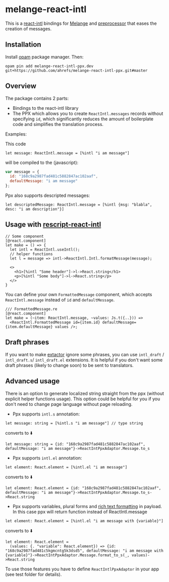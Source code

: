 # melange-react-intl

This is a [react-intl](https://formatjs.io/docs/react-intl/) bindings for [Melange](https://melange.re/) and [preprocessor](https://ocaml.org/docs/metaprogramming) that eases the creation of messages.

## Installation
Install [opam](https://opam.ocaml.org/) package manager.
Then:

```shell
opam pin add melange-react-intl-ppx.dev git+https://github.com/ahrefs/melange-react-intl-ppx.git#master
```

## Overview

The package contains 2 parts:
- Bindings to the react-intl library
- The PPX which allows you to create `ReactIntl.messages` records without specifying `id`, which significantly reduces the amount of boilerplate code and simplifies the translation process.

Examples:

This code
```reason
let message: ReactIntl.message = [%intl "i am message"]
```

will be compiled to the (javascript):
```javascript
var message = {
  id: "168c9a2987fad481c5882847ac102aaf",
  defaultMessage: "i am message"
};
```

Ppx also supports descripted messages:

```reason
let descriptedMessage: ReactIntl.message = [%intl {msg: "blabla", desc: "i am description"}]
```

## Usage with [rescript-react-intl](https://github.com/cca-io/rescript-react-intl)

```reason
// Some component
[@react.component]
let make = () => {
  let intl = ReactIntl.useIntl();
  // helper functions
  let l = message => intl->ReactIntl.Intl.formatMessage(message);

  <>
    <h1>[%intl "Some header"]->l->React.string</h1>
    <p>[%intl "Some body"]->l->React.string</p>
  </>
}
```


You can define your own `FormattedMessage` component, which accepts `ReactIntl.message` instead of `id` and `defaultMessage`.

```reason
/// FormattedMessage.re
[@react.component]
let make = (~item: ReactIntl.message, ~values: Js.t({..})) =>
  <ReactIntl.FormattedMessage id={item.id} defaultMessage={item.defaultMessage} values />;
```

## Draft phrases

If you want to make [extactor](https://github.com/cca-io/rescript-react-intl-extractor) ignore some phrases, you can use `intl_draft` / `intl_draft.s`/ `intl_draft.el` extensions.
It is helpful if you don't want some draft phrases (likely to change soon) to be sent to translators.

## Advanced usage

There is an option to generate localized string straight from the ppx (without explicit helper functions usage).
This option could be helpful for you if you don't need to change page language without page reloading.

- Ppx supports `intl.s` annotation:
```reason
let message: string = [%intl.s "i am message"] // type string
```
converts to ⬇️
```reason
let message: string = {id: "168c9a2987fad481c5882847ac102aaf", defaultMessage: "i am message"}->ReactIntPpxAdaptor.Message.to_s
```
- Ppx supports `intl.el` annotation:
```reason
let element: React.element = [%intl.el "i am message"]
```
converts to ⬇️
```reason
let element: React.element = {id: "168c9a2987fad481c5882847ac102aaf", defaultMessage: "i am message"}->ReactIntPpxAdaptor.Message.to_s->React.string
```

- Ppx supports variables, plural forms and [rich text formatting](https://formatjs.io/docs/react-intl/components/#rich-text-formatting) in payload. In this case ppx will return function instead of ReactIntl.message
```reason
let element: React.element = [%intl.el "i am message with {variable}"]
```
converts to ⬇️
```reason
let element: React.element =
  (values: {. "variable": React.element}) => {id: "168c9a2987fad481c5kgmcntg5k3dsd5", defaultMessage: "i am message with {variable}"}->ReactIntPpxAdaptor.Message.format_to_s(_, values)->React.string
```

To use those features you have to define `ReactIntlPpxAdaptor` in your app (see test folder for details).
